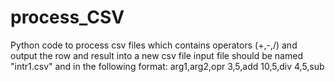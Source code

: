 # process_CSV
Python code to process csv files which contains operators (+,-,/) and output the row and result into a new csv file
input file should be named "intr1.csv" and in the following format: 
arg1,arg2,opr
3,5,add
10,5,div
4,5,sub
